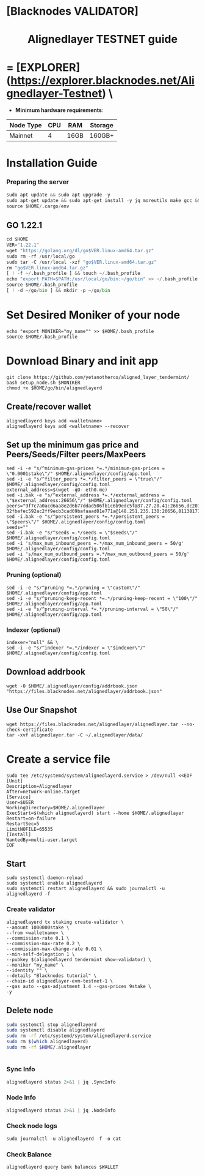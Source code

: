 [Blacknodes VALIDATOR]
=

<h1 align="center">Alignedlayer TESTNET guide</h1>



=
[EXPLORER]
(https://explorer.blacknodes.net/Alignedlayer-Testnet) \
=

- **Minimum hardware requirements**:

| Node Type |CPU | RAM  | Storage  | 
|-----------|----|------|----------|
| Mainnet   |   4|  16GB | 160GB+ |



# Installation Guide

### Preparing the server

```python
sudo apt update && sudo apt upgrade -y
sudo apt-get update && sudo apt-get install -y jq moreutils make gcc && curl --proto '=https' --tlsv1.2 -sSf https://sh.rustup.rs | sh && curl -sSf https://get.ignite.com/cli | sh
source $HOME/.cargo/env

```

## GO 1.22.1
```python
cd $HOME
VER="1.22.1"
wget "https://golang.org/dl/go$VER.linux-amd64.tar.gz"
sudo rm -rf /usr/local/go
sudo tar -C /usr/local -xzf "go$VER.linux-amd64.tar.gz"
rm "go$VER.linux-amd64.tar.gz"
[ ! -f ~/.bash_profile ] && touch ~/.bash_profile
echo "export PATH=$PATH:/usr/local/go/bin:~/go/bin" >> ~/.bash_profile
source $HOME/.bash_profile
[ ! -d ~/go/bin ] && mkdir -p ~/go/bin
```

# Set Desired Moniker of your node
```
echo "export MONIKER="my_name"" >> $HOME/.bash_profile
source $HOME/.bash_profile
```

# Download Binary and init app
```
git clone https://github.com/yetanotherco/aligned_layer_tendermint/
bash setup_node.sh $MONIKER
chmod +x $HOME/go/bin/alignedlayerd
```


## Create/recover wallet
```
alignedlayerd keys add <walletname>
alignedlayerd keys add <walletname> --recover
```

## Set up the minimum gas price and Peers/Seeds/Filter peers/MaxPeers
```
sed -i -e "s/^minimum-gas-prices *=.*/minimum-gas-prices = \"0.0001stake\"/" $HOME/.alignedlayer/config/app.toml
sed -i -e "s/^filter_peers *=.*/filter_peers = \"true\"/" $HOME/.alignedlayer/config/config.toml
external_address=$(wget -qO- eth0.me) 
sed -i.bak -e "s/^external_address *=.*/external_address = \"$external_address:26656\"/" $HOME/.alignedlayer/config/config.toml
peers="9f7c7a0acd6aa8e2d6b77ddad506fb1c6b9edc5f@37.27.20.41:26656,dc2011a64fc5f888a3e575f84ecb680194307b56@148.251.235.130:20656,a1a98d9caf27c3363fab07a8e57ee0927d8c7eec@128.140.3.188:26656,1beca410dba8907a61552554b242b4200788201c@91.107.239.79:26656,f9000461b5f535f0c13a543898cc7ac1cd10f945@88.99.174.203:26656, 32fbefec592ac2ff9ecb3cad69bafaaad01e771a@148.251.235.130:20656,81138177a67195791bbe782fe1ed49f25e582bac@91.107.239.79:26656,c5d0498e345725365c1016795eecff4a67e4c4c9@88.99.174.203:26656,14af04afc663427604e8dd53f4023f7963a255cb@116.203.81.174:26656,9c89e77d51561c8b23957eee85a81ccc99fa7d6b@128.140.3.188:26656"
sed -i.bak -e "s/^persistent_peers *=.*/persistent_peers = \"$peers\"/" $HOME/.alignedlayer/config/config.toml
seeds=""
sed -i.bak -e "s/^seeds =.*/seeds = \"$seeds\"/" $HOME/.alignedlayer/config/config.toml
sed -i 's/max_num_inbound_peers =.*/max_num_inbound_peers = 50/g' $HOME/.alignedlayer/config/config.toml
sed -i 's/max_num_outbound_peers =.*/max_num_outbound_peers = 50/g' $HOME/.alignedlayer/config/config.toml
```

### Pruning (optional)
```
sed -i -e "s/^pruning *=.*/pruning = \"custom\"/" $HOME/.alignedlayer/config/app.toml
sed -i -e "s/^pruning-keep-recent *=.*/pruning-keep-recent = \"100\"/" $HOME/.alignedlayer/config/app.toml
sed -i -e "s/^pruning-interval *=.*/pruning-interval = \"50\"/" $HOME/.alignedlayer/config/app.toml
```


### Indexer (optional) 
```
indexer="null" && \
sed -i -e "s/^indexer *=.*/indexer = \"$indexer\"/" $HOME/.alignedlayer/config/config.toml
```

## Download addrbook
```
wget -O $HOME/.alignedlayer/config/addrbook.json "https://files.blacknodes.net/alignedlayer/addrbook.json"
```
## Use Our Snapshot
```
wget https://files.blacknodes.net/alignedlayer/alignedlayer.tar --no-check-certificate
tar -xvf alignedlayer.tar -C ~/.alignedlayer/data/
```

# Create a service file
```
sudo tee /etc/systemd/system/alignedlayerd.service > /dev/null <<EOF
[Unit]
Description=Alignedlayer
After=network-online.target
[Service]
User=$USER
WorkingDirectory=$HOME/.alignedlayer
ExecStart=$(which alignedlayerd) start --home $HOME/.alignedlayer
Restart=on-failure
RestartSec=5
LimitNOFILE=65535
[Install]
WantedBy=multi-user.target
EOF
```

## Start
```
sudo systemctl daemon-reload
sudo systemctl enable alignedlayerd
sudo systemctl restart alignedlayerd && sudo journalctl -u alignedlayerd -f
```

### Create validator
```
alignedlayerd tx staking create-validator \
--amount 1000000stake \
--from <walletname> \
--commission-rate 0.1 \
--commission-max-rate 0.2 \
--commission-max-change-rate 0.01 \
--min-self-delegation 1 \
--pubkey $(alignedlayerd tendermint show-validator) \
--moniker "my_name" \
--identity "" \
--details "Blacknodes tutorial" \
--chain-id alignedlayer-evm-testnet-1 \
--gas auto --gas-adjustment 1.4 --gas-prices 9stake \
-y
```

## Delete node
```bash
sudo systemctl stop alignedlayerd
sudo systemctl disable alignedlayerd
sudo rm -rf /etc/systemd/system/alignedlayerd.service
sudo rm $(which alignedlayerd)
sudo rm -rf $HOME/.alignedlayer
```
#
### Sync Info
```python
alignedlayerd status 2>&1 | jq .SyncInfo
```
### Node Info
```python
alignedlayerd status 2>&1 | jq .NodeInfo
```
### Check node logs
```python
sudo journalctl -u alignedlayerd -f -o cat
```
### Check Balance
```python
alignedlayerd query bank balances $WALLET
```

